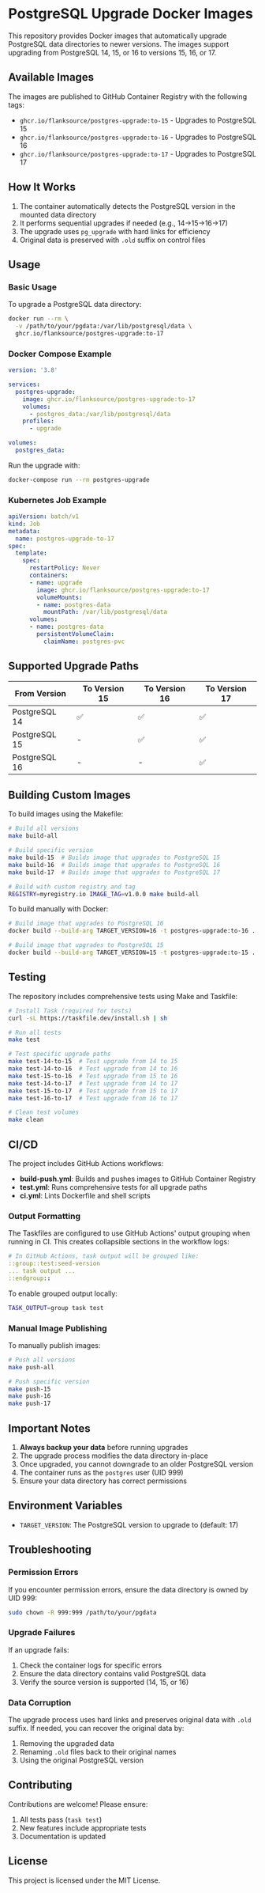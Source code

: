 # PostgreSQL Upgrade Docker Images

This repository provides Docker images that automatically upgrade PostgreSQL data directories to newer versions. The images support upgrading from PostgreSQL 14, 15, or 16 to versions 15, 16, or 17.

## Available Images

The images are published to GitHub Container Registry with the following tags:

- `ghcr.io/flanksource/postgres-upgrade:to-15` - Upgrades to PostgreSQL 15
- `ghcr.io/flanksource/postgres-upgrade:to-16` - Upgrades to PostgreSQL 16
- `ghcr.io/flanksource/postgres-upgrade:to-17` - Upgrades to PostgreSQL 17

## How It Works

1. The container automatically detects the PostgreSQL version in the mounted data directory
2. It performs sequential upgrades if needed (e.g., 14→15→16→17)
3. The upgrade uses `pg_upgrade` with hard links for efficiency
4. Original data is preserved with `.old` suffix on control files

## Usage

### Basic Usage

To upgrade a PostgreSQL data directory:

```bash
docker run --rm \
  -v /path/to/your/pgdata:/var/lib/postgresql/data \
  ghcr.io/flanksource/postgres-upgrade:to-17
```

### Docker Compose Example

```yaml
version: '3.8'

services:
  postgres-upgrade:
    image: ghcr.io/flanksource/postgres-upgrade:to-17
    volumes:
      - postgres_data:/var/lib/postgresql/data
    profiles:
      - upgrade

volumes:
  postgres_data:
```

Run the upgrade with:
```bash
docker-compose run --rm postgres-upgrade
```

### Kubernetes Job Example

```yaml
apiVersion: batch/v1
kind: Job
metadata:
  name: postgres-upgrade-to-17
spec:
  template:
    spec:
      restartPolicy: Never
      containers:
      - name: upgrade
        image: ghcr.io/flanksource/postgres-upgrade:to-17
        volumeMounts:
        - name: postgres-data
          mountPath: /var/lib/postgresql/data
      volumes:
      - name: postgres-data
        persistentVolumeClaim:
          claimName: postgres-pvc
```

## Supported Upgrade Paths

| From Version | To Version 15 | To Version 16 | To Version 17 |
|--------------|---------------|---------------|---------------|
| PostgreSQL 14 | ✅ | ✅ | ✅ |
| PostgreSQL 15 | - | ✅ | ✅ |
| PostgreSQL 16 | - | - | ✅ |

## Building Custom Images

To build images using the Makefile:

```bash
# Build all versions
make build-all

# Build specific version
make build-15  # Builds image that upgrades to PostgreSQL 15
make build-16  # Builds image that upgrades to PostgreSQL 16
make build-17  # Builds image that upgrades to PostgreSQL 17

# Build with custom registry and tag
REGISTRY=myregistry.io IMAGE_TAG=v1.0.0 make build-all
```

To build manually with Docker:

```bash
# Build image that upgrades to PostgreSQL 16
docker build --build-arg TARGET_VERSION=16 -t postgres-upgrade:to-16 .

# Build image that upgrades to PostgreSQL 15
docker build --build-arg TARGET_VERSION=15 -t postgres-upgrade:to-15 .
```

## Testing

The repository includes comprehensive tests using Make and Taskfile:

```bash
# Install Task (required for tests)
curl -sL https://taskfile.dev/install.sh | sh

# Run all tests
make test

# Test specific upgrade paths
make test-14-to-15  # Test upgrade from 14 to 15
make test-14-to-16  # Test upgrade from 14 to 16
make test-15-to-16  # Test upgrade from 15 to 16
make test-14-to-17  # Test upgrade from 14 to 17
make test-15-to-17  # Test upgrade from 15 to 17
make test-16-to-17  # Test upgrade from 16 to 17

# Clean test volumes
make clean
```

## CI/CD

The project includes GitHub Actions workflows:

- **build-push.yml**: Builds and pushes images to GitHub Container Registry
- **test.yml**: Runs comprehensive tests for all upgrade paths
- **ci.yml**: Lints Dockerfile and shell scripts

### Output Formatting

The Taskfiles are configured to use GitHub Actions' output grouping when running in CI. This creates collapsible sections in the workflow logs:

```yaml
# In GitHub Actions, task output will be grouped like:
::group::test:seed-version
... task output ...
::endgroup::
```

To enable grouped output locally:
```bash
TASK_OUTPUT=group task test
```

### Manual Image Publishing

To manually publish images:

```bash
# Push all versions
make push-all

# Push specific version
make push-15
make push-16
make push-17
```

## Important Notes

1. **Always backup your data** before running upgrades
2. The upgrade process modifies the data directory in-place
3. Once upgraded, you cannot downgrade to an older PostgreSQL version
4. The container runs as the `postgres` user (UID 999)
5. Ensure your data directory has correct permissions

## Environment Variables

- `TARGET_VERSION`: The PostgreSQL version to upgrade to (default: 17)

## Troubleshooting

### Permission Errors

If you encounter permission errors, ensure the data directory is owned by UID 999:

```bash
sudo chown -R 999:999 /path/to/your/pgdata
```

### Upgrade Failures

If an upgrade fails:

1. Check the container logs for specific errors
2. Ensure the data directory contains valid PostgreSQL data
3. Verify the source version is supported (14, 15, or 16)

### Data Corruption

The upgrade process uses hard links and preserves original data with `.old` suffix. If needed, you can recover the original data by:

1. Removing the upgraded data
2. Renaming `.old` files back to their original names
3. Using the original PostgreSQL version

## Contributing

Contributions are welcome! Please ensure:

1. All tests pass (`task test`)
2. New features include appropriate tests
3. Documentation is updated

## License

This project is licensed under the MIT License.